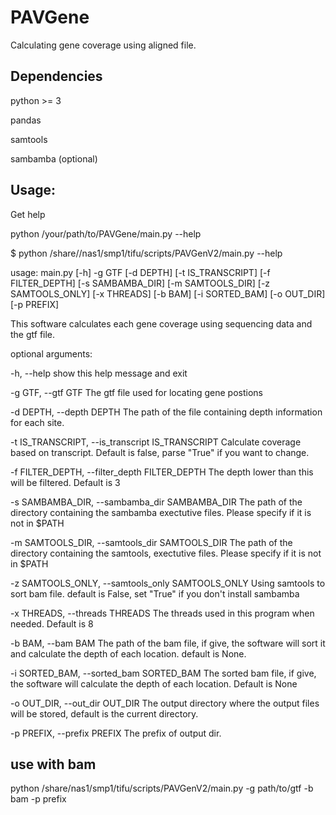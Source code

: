 # PAVGene
Calculating gene coverage using aligned file.
## Dependencies
python >= 3

pandas

samtools

sambamba (optional)

## Usage:
Get help

python /your/path/to/PAVGene/main.py --help

$ python /share//nas1/smp1/tifu/scripts/PAVGenV2/main.py --help

usage: main.py [-h] -g GTF [-d DEPTH] [-t IS_TRANSCRIPT] [-f FILTER_DEPTH]
               [-s SAMBAMBA_DIR] [-m SAMTOOLS_DIR] [-z SAMTOOLS_ONLY]
               [-x THREADS] [-b BAM] [-i SORTED_BAM] [-o OUT_DIR] [-p PREFIX]

This software calculates each gene coverage using sequencing data and the gtf
file.

optional arguments:

  -h, --help            show this help message and exit
  
  -g GTF, --gtf GTF     The gtf file used for locating gene postions
  
  -d DEPTH, --depth DEPTH
                        The path of the file containing depth information for
                        each site.
                        
  -t IS_TRANSCRIPT, --is_transcript IS_TRANSCRIPT
                        Calculate coverage based on transcript. Default is
                        false, parse "True" if you want to change.
                        
  -f FILTER_DEPTH, --filter_depth FILTER_DEPTH
                        The depth lower than this will be filtered. Default is
                        3
                        
  -s SAMBAMBA_DIR, --sambamba_dir SAMBAMBA_DIR
                        The path of the directory containing the sambamba
                        exectutive files. Please specify if it is not in $PATH
                        
  -m SAMTOOLS_DIR, --samtools_dir SAMTOOLS_DIR
                        The path of the directory containing the samtools,
                        exectutive files. Please specify if it is not in $PATH
                        
  -z SAMTOOLS_ONLY, --samtools_only SAMTOOLS_ONLY
                        Using samtools to sort bam file. default is False, set
                        "True" if you don't install sambamba
                        
  -x THREADS, --threads THREADS
                        The threads used in this program when needed. Default
                        is 8
                        
  -b BAM, --bam BAM     The path of the bam file, if give, the software will
                        sort it and calculate the depth of each location.
                        default is None.
                        
  -i SORTED_BAM, --sorted_bam SORTED_BAM
                        The sorted bam file, if give, the software will
                        calculate the depth of each location. Default is None
                        
  -o OUT_DIR, --out_dir OUT_DIR
                        The output directory where the output files will be
                        stored, default is the current directory.
                        
  -p PREFIX, --prefix PREFIX
                        The prefix of output dir.
                        

## use with bam
python /share/nas1/smp1/tifu/scripts/PAVGenV2/main.py -g path/to/gtf -b bam -p prefix
